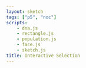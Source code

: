 ```yaml
---
layout: sketch
tags: ["p5", "noc"]
scripts: 
    - dna.js
    - rectangle.js
    - population.js
    - face.js
    - sketch.js
title: Interactive Selection
---
```

<style>
.button{
    padding-left: 1rem
}
</style>